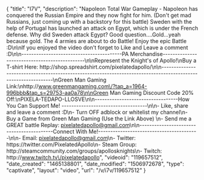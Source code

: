 {
    "title": "I7V",
    "description": "Napoleon Total War Gameplay - Napoleon has conquered the Russian Empire and they now fight for him. (Don't get mad Russians, just coming up with a backstory for this battle)  Sweden with the help of Portugal has launched an attack on Egypt, which is under the French defense.  Why did Sweden attack Egypt? Good question....Gold...yeah because gold.  The 4 armies are about to do Battle!  Enjoy the epic Battle :D\n\nIf you enjoyed the video don't forget to Like and Leave a comment :D\n\n-----------------------------------------PA Merchandise----------------------------------------------\n\nRepresent the Knight's of Apollo!\nBuy a T-shirt Here: http:\/\/shop.spreadshirt.com\/pixelatedapollo\/\n\n---------------------------------------------------------------------------------------------------------------\nGreen Man Gaming Link:\nhttp:\/\/www.greenmangaming.com\/?tap_a=1964-996bbb&tap_s=29753-aa0a78\n\nGreen Man Gaming Discount Code 20% Off:\nPIXELA-TEDAPO-LLOSVE\n\n----------------------------------How You Can Support Me! -----------------------------------\n\n- Like, share and leave a comment :D\n- Turn OFF adblock or whitelist my channel\n- Buy a Game from Green Man Gaming (Use the Link Above) \n- Send me a GREAT battle Replay: pixelatedapollo@gmail.com\n\n------------------------------------------Connect With Me!-----------------------------------------\n\n- Email: pixelatedapollo@gmail.com\n- Twitter: https:\/\/twitter.com\/PixelatedApollo\n- Steam Group:  http:\/\/steamcommunity.com\/groups\/apollosknights\n- Twitch: http:\/\/www.twitch.tv\/pixelatedapollo",
    "videoid": "119657512",
    "date_created": "1465138801",
    "date_modified": "1506972678",
    "type": "captivate",
    "layout": "video",
    "url": "\/v\/i7v\/119657512"
}